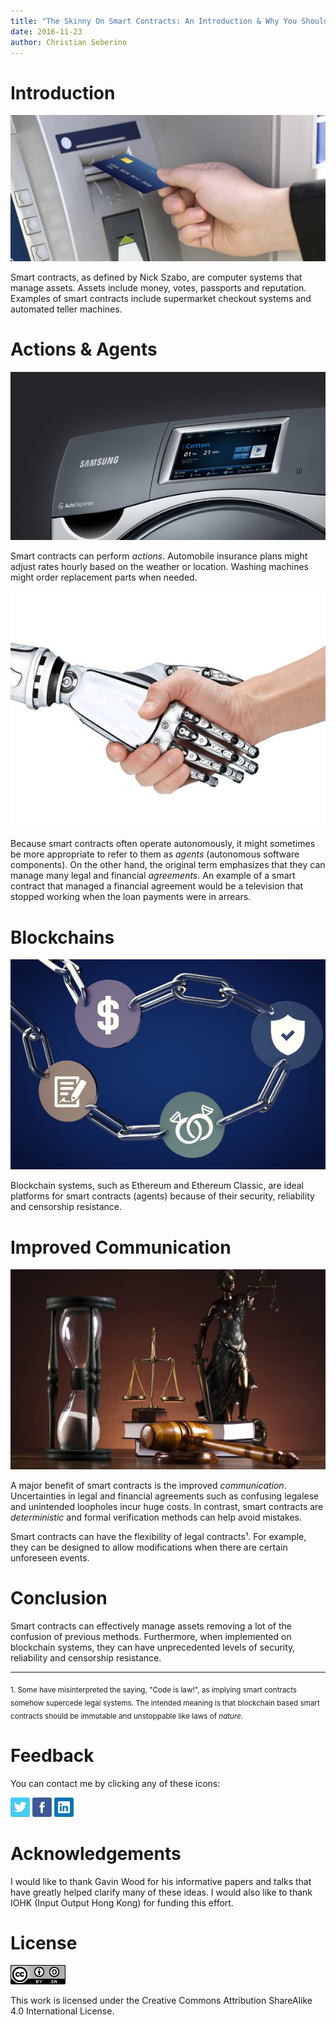 ```yaml
---
title: "The Skinny On Smart Contracts: An Introduction & Why You Should Care"
date: 2016-11-23
author: Christian Seberino
---
```


# Introduction

![ATM](./54c0d6403d.jpg)

Smart contracts, as defined by Nick Szabo, are computer systems that manage assets. Assets include money, votes, passports and reputation. Examples of smart contracts include supermarket checkout systems and automated teller machines.

# Actions & Agents

![washing machine](./5496a65336.jpg)

Smart contracts can perform *actions*.  Automobile insurance plans might adjust rates hourly based on the weather or location.   Washing machines might order replacement parts when needed.

![handshake](./5496970cb0.jpg)

Because smart contracts often operate autonomously, it might sometimes be more appropriate to refer to them as *agents* (autonomous software components).  On the other hand, the original term emphasizes that they can manage many legal and financial *agreements*.  An example of a smart contract that managed a financial agreement would be a television that stopped working when the loan payments were in arrears.

# Blockchains

![blockchain](./549684e929.jpg)

Blockchain systems, such as Ethereum and Ethereum Classic, are ideal platforms for smart contracts (agents) because of their security, reliability and censorship resistance.

# Improved Communication

![law](./54969d9a9b.jpg)

A major benefit of smart contracts is the improved *communication*.  Uncertainties in legal and financial agreements such as confusing legalese and unintended loopholes incur huge costs.  In contrast, smart contracts are *deterministic* and formal verification methods can help avoid mistakes.

Smart contracts can have the flexibility of legal contracts¹.  For example, they can be designed to allow modifications when there are certain unforeseen events.

# Conclusion

Smart contracts can effectively manage assets removing a lot of the confusion of previous methods.  Furthermore, when implemented on blockchain systems, they can have unprecedented levels of security, reliability and censorship resistance.

--------------------

<sub>1. Some have misinterpreted the saying, "Code is law!", as implying smart contracts somehow supercede legal systems.  The intended meaning is that blockchain based smart contracts should be immutable and unstoppable like  laws of *nature*.</sub>

# Feedback

You can contact me by clicking any of these icons:

[![twitter](./fcbc8685c1.png)](https://twitter.com/chris_seberino) [![facebook](./fcbc627df9.png)](https://www.facebook.com/cseberino) [![linkedin](./fcbcf09c9e.png)](https://www.linkedin.com/in/christian-seberino-776897110)

# Acknowledgements

I would like to thank Gavin Wood for his informative papers and talks that have greatly helped clarify many of these ideas.  I would also like to thank IOHK (Input Output Hong Kong) for funding this effort.

# License

![license](./88x31.png)

This work is licensed under the Creative Commons Attribution ShareAlike 4.0 International License.
